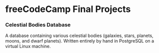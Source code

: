 # freeCodeCamp Final Projects

### Celestial Bodies Database
A database containing various celestial bodies (galaxies, stars, planets, moons, and dwarf planets).
Written entirely by hand in PostgreSQL on a virtual Linux machine.
